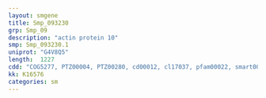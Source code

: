 ```yaml
---
layout: smgene
title: Smp_093230
grp: Smp_09
description: "actin protein 10"
smp: Smp_093230.1
uniprot: "G4V8Q5"
length:  1227
cdd: "COG5277, PTZ00004, PTZ00280, cd00012, cl17037, pfam00022, smart00268"
kk: K16576
categories: sm
---
```

